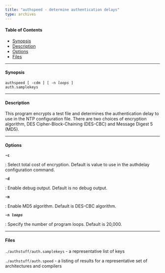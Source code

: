 ```yaml
---
title: "authspeed - determine authentication delays"
type: archives
---
```


#### Table of Contents

*   [Synopsis](/archives/3-5.93e/authspeed/#synopsis)
*   [Description](/archives/3-5.93e/authspeed/#description)
*   [Options](/archives/3-5.93e/authspeed/#options)
*   [Files](/archives/3-5.93e/authspeed/#files)

* * *

#### Synopsis

<code>authspeed [ -cdm ] [ -n _loops_ ] auth.samplekeys</code>

* * *

#### Description

This program encrypts a test file and determines the authentication delay to use in the NTP configuration file. There are two choices of encryption algorithm, DES Cipher-Block-Chaining (DES-CBC) and Message Digest 5 (MD5).

* * *

#### Options

<code>**-c**</code>

: Select total cost of encryption. Default is value to use in the authdelay configuration command.

<code>**-d**</code>

: Enable debug output. Default is no debug output.

<code>**-m**</code>

: Enable MD5 algorithm. Default is DES-CBC algorithm.

<code>**-n _loops_**</code>

: Specify the number of program loops. Default is 20,000.

* * *

#### Files

<code>./authstuff/auth.samplekeys</code> - a representative list of keys

<code>./authstuff/auth.speed</code> - a listing of results for a representative set of architectures and compilers